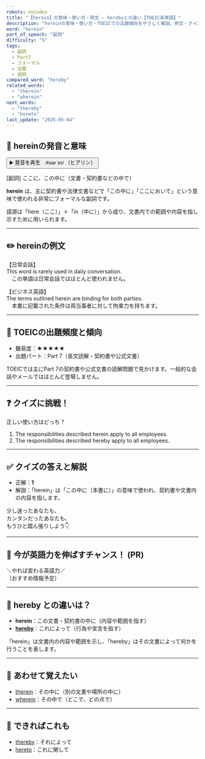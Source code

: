 ```yaml
---
robots: noindex
title: "【herein】の意味・使い方・例文 ― herebyとの違い【TOEIC英単語】"
description: "hereinの意味・使い方・TOEICでの出題傾向をやさしく解説。例文・クイズ付きでherebyとの違いもわかりやすく学べます。"
word: "herein"
part_of_speech: "副詞"
difficulty: "5"
tags:
  - 副詞
  - Part7
  - フォーマル
  - 法務
  - 説明
compared_word: "hereby"
related_words:
  - "therein"
  - "wherein"
next_words:
  - "thereby"
  - "hereto"
last_update: "2025-05-04"
---
```


## 🔰 hereinの発音と意味

<button class="play-audio" onclick="playTTS('herein')">
  <span class="play-audio-main">
    ▶️ 発音を再生　/hɪərˈɪn/
  </span>
  <span class="play-audio-sub">
    （ヒアリン）
  </span>
</button>

[副詞] ここに、この中に（文書・契約書などの中で）

**herein** は、主に契約書や法律文書などで「この中に」「ここにおいて」という意味で使われる非常にフォーマルな副詞です。

語源は「here（ここ）」＋「in（中に）」から成り、文書内での範囲や内容を指し示すために用いられます。

---

## ✏️ hereinの例文

【日常会話】  
This word is rarely used in daily conversation.  
　この単語は日常会話ではほとんど使われません。

【ビジネス英語】  
The terms outlined herein are binding for both parties.  
　本書に記載された条件は両当事者に対して拘束力を持ちます。

---

## 🎯 TOEICの出題頻度と傾向

- 難易度：★★★★★
- 出題パート：Part 7（長文読解・契約書や公式文書）

TOEICでは主にPart 7の契約書や公式文書の読解問題で見かけます。一般的な会話やメールではほとんど登場しません。

---

## ❓ クイズに挑戦！

正しい使い方はどっち？

1. The responsibilities described herein apply to all employees.  
2. The responsibilities described hereby apply to all employees.

---

## ✅ クイズの答えと解説

- 正解：**1**
- 解説：「herein」は「この中に（本書に）」の意味で使われ、契約書や文書内の内容を指します。

少し迷ったあなたも、  
カンタンだったあなたも、  
もうひと踏ん張りしよう👇️

---

## 🚀 今が英語力を伸ばすチャンス！ (PR)

<div class="info-center">
＼やれば変わる英語力／<br>  
（おすすめ情報予定）
</div>

---

## 🤔  hereby との違いは？

- **herein**：この文書・契約書の中に（内容や範囲を指す）
- **[hereby](/word/hereby)**：これによって（行為や宣言を指す）

「herein」は文書内の内容や範囲を示し、「hereby」はその文書によって何かを行うことを表します。

---

## 🧩 あわせて覚えたい

- [therein](/word/therein)：その中に（別の文書や場所の中に）
- [wherein](/word/wherein)：その中で（どこで、どの点で）

---

## 📖 できればこれも

- [thereby](/word/thereby)：それによって
- [hereto](/word/hereto)：これに関して

<!-- cvid: aid04_bid28 -->
